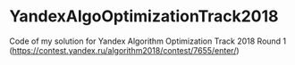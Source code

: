 # YandexAlgoOptimizationTrack2018
Code of my solution for Yandex Algorithm Optimization Track 2018 Round 1 (https://contest.yandex.ru/algorithm2018/contest/7655/enter/)
